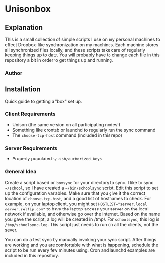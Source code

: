 Unisonbox
=========

Explanation
-----------

This is a small collection of simple scripts I use on my personal machines to
effect Dropbox-like synchronization on my machines. Each machine stores all
synchronized files locally, and these scripts take care of regularly keeping
things up to date. You will probably have to change each file in this
repository a bit in order to get things up and running.

### Author

Installation
------------

Quick guide to getting a "box" set up.

### Client Requirements
* Unison (the same version on all participating nodes!)
* Something like crontab or launchd to regularly run the sync command
* The `choose-tcp-host` command (included in this repo)

### Server Requirements
* Properly populated `~/.ssh/authorized_keys`

### General Idea
Create a script based on `boxsync` for your directory to sync. I like to sync `~/school`, so I have created a `~/bin/schoolsync` script. Edit this script to set up the configuration variables. Make sure that you give it the correct location of `choose-tcp-host`, and a good list of hostnames to check. For example, on your laptop client, you might set `HOSTLIST="server.local server.selfip.com"` to have the laptop access your server on the local network if available, and otherwise go over the internet. Based on the name you gave the script, a log will be created in /tmp/. For `schoolsync`, this log is `/tmp/schoolsync.log`. This script just needs to run on all the clients, not the sever.

You can do a test sync by manually invoking your sync script. After things are working and you are comfortable with what is happening, schedule the script to be run every few minutes using. Cron and launchd examples are included in this repository.

